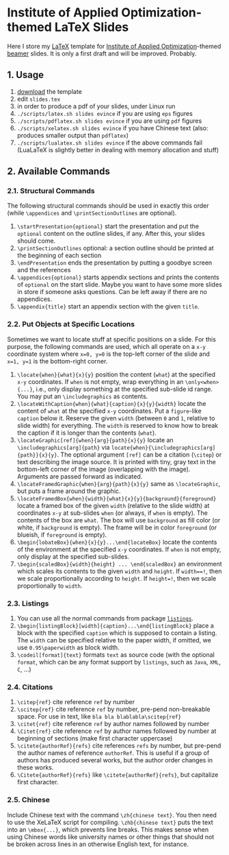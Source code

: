 # Institute of Applied Optimization-themed LaTeX Slides

Here I store my [LaTeX](https://en.wikipedia.org/wiki/LaTeX) template for [Institute of Applied Optimization](http://iao.hfuu.edu.cn)-themed [beamer](https://en.wikipedia.org/wiki/Beamer_%28LaTeX%29) slides. It is only a first draft and will be improved. Probably.

## 1. Usage

1. [download](https://github.com/thomasWeise/hfuuSlides/archive/master.zip) the template
2. edit `slides.tex`
3. in order to produce a pdf of your slides, under Linux run
  1. `./scripts/latex.sh slides evince` if you are using `eps` figures
  2. `./scripts/pdflatex.sh slides evince` if you are using `pdf` figures
  3. `./scripts/xelatex.sh slides evince` if you have Chinese text (also: produces smaller output than `pdflatex`)
  4. `./scripts/lualatex.sh slides evince` if the above commands fail (LuaLaTeX is slightly better in dealing with memory allocation and stuff)

## 2. Available Commands

### 2.1. Structural Commands

The following structural commands should be used in exactly this order (while `\appendices` and `\printSectionOutlines` are optional).

1. `\startPresentation{optional}` start the presentation and put the `optional` content on the outline slides, if any. After this, your slides should come.
2. `\printSectionOutlines` optional: a section outline should be printed at the beginning of each section
3. `\endPresentation` ends the presentation by putting a goodbye screen and the references
4. `\appendices{optional}` starts appendix sections and prints the contents of `optional` on the start slide. Maybe you want to have some more slides in store if someone asks questions. Can be left away if there are no appendices.
5. `\appendix{title}` start an appendix section with the given `title`.

### 2.2. Put Objects at Specific Locations

Sometimes we want to locate stuff at specific positions on a slide. For this purpose, the following commands are used, which all operate on a `x-y` coordinate system where `x=0, y=0` is the top-left corner of the slide and `x=1, y=1` is the bottom-right corner.

1. `\locate{when}{what}{x}{y}` position the content (`what`) at the specified `x-y` coordinates. If `when` is not empty, wrap everything in an `\only<when>{...}`, i.e., only display something at the specified sub-slide id range. You may put an `\includegraphics` as contents.
2. `\locateWithCaption{when}{what}{caption}{x}{y}{width}` locate the content of `what` at the specified `x-y` coordinates. Put a `figure`-like `caption` below it. Reserve the given `width` (between `0` and `1`, relative to slide width) for everything. The `width` is reserved to know how to break the caption if it is longer than the contents (`what`).
3. `\locateGraphic[ref]{when}{arg}{path}{x}{y}` locate an `\includegraphics[arg]{path}` via `locate{when}{\includegraphics[arg]{path}}{x}{y}`. The optional argument `[ref]` can be a citation (`\citep`) or text describing the image source. It is printed with tiny, gray text in the bottom-left corner of the image (overlapping with the image). Arguments are passed forward as indicated.
4. `\locateFramedGraphic{when}{arg}{path}{x}{y}` same as `\locateGraphic`, but puts a frame around the graphic.
5. `\locateFramedBox{when}{width}{what}{x}{y}{background}{foreground}` locate a framed box of  the given `width` (relative to the slide width) at coordinates `x-y` at sub-slides `when` (or always, if `when` is empty). The contents of the box are `what`. The box will use `background` as fill color (or white, if `background` is empty). The frame will be in color `foreground` (or blueish, if `foreground` is empty).
6. `\begin{lobateBox}{when}{x}{y}...\end{locateBox}` locate the contents of the environment at the specified `x-y` coordinates. If `when` is not empty, only display at the specified sub-slides.
7. `\begin{scaledBox}{width}{height} ... \end{scaledBox}` an environment which scales its contents to the given `width` and `height`. If `width==!`, then we scale proportionally according to `height`. If `height=!`, then we scale proportionally to `width`.

### 2.3. Listings

1. You can use all the normal commands from package [`listings`](http://ctan.org/pkg/listings).
2. `\begin{listingBlock}[width]{caption}...\end{listingBlock}` place a block with the specified `caption` which is supposed to contain a listing. The `width` can be specified relative to the paper width, if omitted, we use `0.95\paperwidth` as block width.
3. `\codeil[format]{text}` formats `text` as source code (with the optional `format`, which can be any format support by `listings`, such as `Java`, `XML`, `C`, ...)

### 2.4. Citations

1. `\citep{ref}` cite reference `ref` by number
2. `\scitep{ref}` cite reference `ref` by number, pre-pend non-breakable space. For use in text, like `bla bla blablabla\scitep{ref}`
3. `\citet{ref}` cite reference `ref` by author names followed by number
4. `\Citet{ref}` cite reference `ref` by author names followed by number at beginning of sections (make first character uppercase)
5. `\citete{authorRef}{refs}` cite references `refs` by number, but pre-pend the author names of reference `authorRef`. This is useful if a group of authors has produced several works, but the author order changes in these works.
6. `\Citete{authorRef}{refs}` like `\citete{authorRef}{refs}`, but capitalize first character.

### 2.5. Chinese

Include Chinese text with the command `\zh{chinese text}`. You then need to use the XeLaTeX script for compiling. `\zhb{chinese text}` puts the text into an `\mbox{...}`, which prevents line breaks. This makes sense when using Chinese words like university names or other things that should not be broken across lines in an otherwise English text, for instance.

